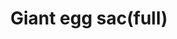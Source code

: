 ---
layout: item
title: Giant egg sac(full)
item-id: 23517
datatable: true
id: 23517
name: "Giant egg sac(full)"
members: true
lowalch: 4
highalch: 6
examine: "A giant sac of red spider eggs, hopefully none of them hatch."
monsters:
  - id: 8713
    name: "Sarachnis"
    members: true
    combat_level: 318
    wiki_url: "https://oldschool.runescape.wiki/w/Sarachnis"
    drops:
      - quantity: "1"
        rarity: 0.05
        drop_requirements: "forthos-dungeon-only"
---